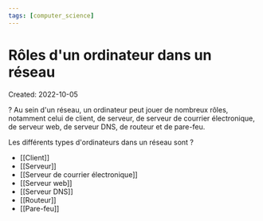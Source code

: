 ```yaml
---
tags: [computer_science] 
---
```

# Rôles d'un ordinateur dans un réseau
Created: 2022-10-05

?
Au sein d'un réseau, un ordinateur peut jouer de nombreux rôles, notamment celui de client, de serveur, de serveur de courrier électronique, de serveur web, de serveur DNS, de routeur et de pare-feu.
<!--SR:!2024-09-06,396,230-->

Les différents types d'ordinateurs dans un réseau sont
?
- [[Client]]
- [[Serveur]]
- [[Serveur de courrier électronique]]
- [[Serveur web]]
- [[Serveur DNS]]
- [[Routeur]]
- [[Pare-feu]]
<!--SR:!2023-10-06,68,168-->